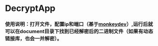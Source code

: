 # DecryptApp

### 使用说明：打开文件，配置ip和端口（基于[monkeydev](https://github.com/AloneMonkey/MonkeyDev)）,运行后就可以在document目录下找到已经解密后的二进制文件（如果有动态链接库，也会一并解密）。